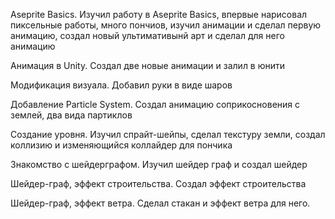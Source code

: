 Aseprite Basics.
Изучил работу в Aseprite Basics, впервые нарисовал пиксельные работы, много пончиов, изучил анимации и сделал первую анимацию, создал новый ультимативынй арт и сделал для него анимацию

Анимация в Unity.
Создал две новые анимации и залил в юнити

Модификация визуала.
Добавил руки в виде шаров

Добавление Particle System.
Создал анимацию соприкосновения с землей, два вида партиклов

Создание уровня.
Изучил спрайт-шейпы, сделал текстуру земли, создал коллизию и изменяющийся коллайдер для пончика

Знакомство с шейдерграфом.
Изучил шейдер граф и создал шейдер

Шейдер-граф, эффект строительства.
Создал эффект строительства

Шейдер-граф, эффект ветра.
Сделал стакан и эффект ветра для него.
